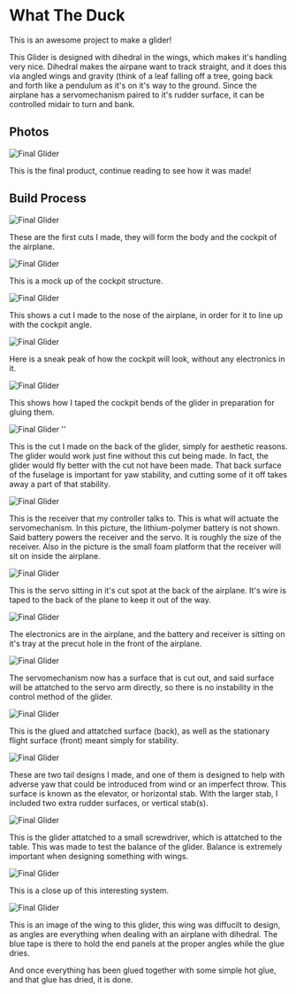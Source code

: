 # What The Duck

This is an awesome project to make a glider!

This Glider is designed with dihedral in the wings, which makes it's handling very nice. Dihedral makes the airpane want to track straight, and it does this via angled wings and gravity (think of a leaf falling off a tree, going back and forth like a pendulum as it's on it's way to the ground. Since the airplane has a servomechanism paired to it's rudder surface, it can be controlled midair to turn and bank. 

## Photos

![Final Glider](glider%20final2.jpg.jpg)

This is the final product, continue reading to see how it was made!

## Build Process

![Final Glider](materials.jpg)

These are the first cuts I made, they will form the body and the cockpit of the airplane. 

![Final Glider](cockpitu.jpg)

This is a mock up of the cockpit structure.

![Final Glider](frontcut.jpg)

This shows a cut I made to the nose of the airplane, in order for it to line up with the cockpit angle.

![Final Glider](cockpitm.jpg)

Here is a sneak peak of how the cockpit will look, without any electronics in it.

![Final Glider](tapedc.jpg)

This shows how I taped the cockpit bends of the glider in preparation for gluing them.

![Final Glider](backcut.jpg) ''

This is the cut I made on the back of the glider, simply for aesthetic reasons. The glider would work just fine without this cut being made. In fact, the glider would fly better with the cut not have been made. That back surface of the fuselage is important for yaw stability, and cutting some of it off takes away a part of that stability.

![Final Glider](receiver.jpg)

This is the receiver that my controller talks to. This is what will actuate the servomechanism. In this picture, the lithium-polymer battery is not shown. Said battery powers the receiver and the servo. It is roughly the size of the receiver. Also in the picture is the small foam platform that the receiver will sit on inside the airplane. 

![Final Glider](servom.jpg)

This is the servo sitting in it's cut spot at the back of the airplane. It's wire is taped to the back of the plane to keep it out of the way.

![Final Glider](electronf.jpg)

The electronics are in the airplane, and the battery and receiver is sitting on it's tray at the precut hole in the front of the airplane. 

![Final Glider](servof.jpg)

The servomechanism now has a surface that is cut out, and said surface will be attatched to the servo arm directly, so there is no instability in the control method of the glider. 

![Final Glider](servog.jpg)

This is the glued and attatched surface (back), as well as the stationary flight surface (front) meant simply for stability.

![Final Glider](tails.jpg)

These are two tail designs I made, and one of them is designed to help with adverse yaw that could be introduced from wind or an imperfect throw. This surface is known as the elevator, or horizontal stab. With the larger stab, I included two extra rudder surfaces, or vertical stab(s).

![Final Glider](balance1.jpg)

This is the glider attatched to a small screwdriver, which is attatched to the table. This was made to test the balance of the glider. Balance is extremely important when designing something with wings. 

![Final Glider](balance2.jpg)

This is a close up of this interesting system.

![Final Glider](wing1.jpg)

This is an image of the wing to this glider, this wing was diffucilt to design, as angles are everything when dealing with an airplane with dihedral. The blue tape is there to hold the end panels at the proper angles while the glue dries.

And once everything has been glued together with some simple hot glue, and that glue has dried, it is done. 
